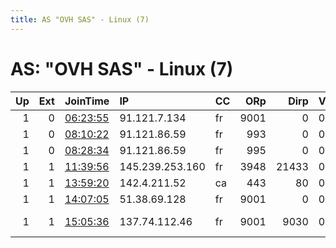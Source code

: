 ```yaml
---
title: AS "OVH SAS" - Linux (7)
---
```


# AS: "OVH SAS" - Linux (7)

|   Up |   Ext | JoinTime                                                                                            | IP              | CC   |   ORp |   Dirp | Version   | Contact                   | Nickname         |   eFamMembers |
|-----:|------:|:----------------------------------------------------------------------------------------------------|:----------------|:-----|------:|-------:|:----------|:--------------------------|:-----------------|--------------:|
|    1 |     0 | [06:23:55](https://metrics.torproject.org/rs.html#details/EFFEB3D3A753FC0A99F1F25666EB7F928F0BADF9) | 91.121.7.134    | fr   |  9001 |      0 | 0.2.9.15  | None                      | bitdream         |             1 |
|    1 |     0 | [08:10:22](https://metrics.torproject.org/rs.html#details/F4F92D8B840C2D053197AC3EF9C58F3DCFBB20FE) | 91.121.86.59    | fr   |   993 |      0 | 0.2.9.15  | This relay named after: h | KagamineRinReply |             4 |
|    1 |     0 | [08:28:34](https://metrics.torproject.org/rs.html#details/CC09DFB016081AD50686DAC96440BB2D6F343251) | 91.121.86.59    | fr   |   995 |      0 | 0.2.9.15  | This relay named after: h | KagamineRinOrion |             4 |
|    1 |     1 | [11:39:56](https://metrics.torproject.org/rs.html#details/2F42A0CF808D17B9599E4F3AA1337527B7F92C44) | 145.239.253.160 | fr   |  3948 |  21433 | 0.2.9.15  | None                      | Unnamed          |             1 |
|    1 |     1 | [13:59:20](https://metrics.torproject.org/rs.html#details/018EDBBE4752918A293C8D2BE8ADEC9428924A15) | 142.4.211.52    | ca   |   443 |     80 | 0.2.9.15  | xorox at xorox ---dot l   | xoroxCA          |             1 |
|    1 |     1 | [14:07:05](https://metrics.torproject.org/rs.html#details/2BD2F57E9763D87193567A228FB2C5A812C0D5B2) | 51.38.69.128    | fr   |  9001 |      0 | 0.3.3.7   | darktech7000@gmail.com    | Unnamed          |             1 |
|    1 |     1 | [15:05:36](https://metrics.torproject.org/rs.html#details/3DFA5510B206C65E7AFC1867D4036FFD5CACDCB4) | 137.74.112.46   | fr   |  9001 |   9030 | 0.3.3.7   | Donate : 1BcGs8GAJwVQ6BpT | Relay751         |             1 |
